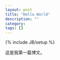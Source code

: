 ```yaml
---
layout: post
title: "Hello World"
description: ""
category: 
tags: []
---
```

{% include JB/setup %}


这是我第一篇博文。